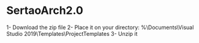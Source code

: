 # SertaoArch2.0

1- Download the zip file 
2- Place it on your directory:
%\Documents\Visual Studio 2019\Templates\ProjectTemplates
3- Unzip it
